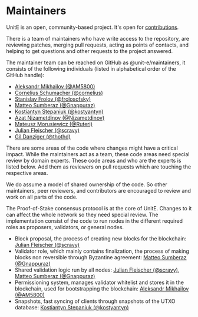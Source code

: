 # Maintainers

UnitE is an open, community-based project. It's open for
[contributions](CONTRIBUTING.md).

There is a team of maintainers who have write access to the repository, are
reviewing patches, merging pull requests, acting as points of contacts, and
helping to get questions and other requests to the project answered.

The maintainer team can be reached on GitHub as @unit-e/maintainers, it consists
of the following individuals (listed in alphabetical order of the GitHub
handle):

* [Aleksandr Mikhailov (@AM5800)](https://github.com/AM5800)
* [Cornelius Schumacher (@cornelius)](https://github.com/cornelius)
* [Stanislav Frolov (@frolosofsky)](https://github.com/frolosofsky)
* [Matteo Sumberaz (@Gnappuraz)](https://github.com/Gnappuraz)
* [Kostiantyn Stepaniuk (@kostyantyn)](https://github.com/kostyantyn)
* [Azat Nizametdinov (@Nizametdinov)](https://github.com/Nizametdinov)
* [Mateusz Morusiewicz (@Ruteri)](https://github.com/Ruteri)
* [Julian Fleischer (@scravy)](https://github.com/scravy)
* [Gil Danziger (@thothd)](https://github.com/thothd)

There are some areas of the code where changes might have a critical impact.
While the maintainers act as a team, these code areas need special review by
domain experts. These code areas and who are the experts is listed below. Add
them as reviewers on pull requests which are touching the respective areas.

We do assume a model of shared ownership of the code. So other maintainers, peer
reviewers, and contributors are encouraged to review and work on all parts of
the code.

The Proof-of-Stake consensus protocol is at the core of UnitE. Changes to it
can affect the whole network so they need special review. The implementation
consist of the code to run nodes in the different required roles as proposers,
validators, or general nodes.

* Block proposal, the process of creating new blocks for the blockchain: [Julian
  Fleischer (@scravy)](https://github.com/scravy)
* Validator role, which mainly contains finalization, the process of making
  blocks non reversible through Byzantine agreement: [Matteo
  Sumberaz (@Gnappuraz)](https://github.com/Gnappuraz)
* Shared validation logic run by all nodes:  [Julian
  Fleischer (@scravy)](https://github.com/scravy),
  [Matteo Sumberaz (@Gnappuraz)](https://github.com/Gnappuraz)
* Permissioning system, manages validator whitelist and stores it in the
  blockchain, used for bootstrapping the blockchain: [Aleksandr
  Mikhailov (@AM5800)](https://github.com/AM5800)
* Snapshots, fast syncing of clients through snapshots of the UTXO database:
  [Kostiantyn Stepaniuk (@kostyantyn)](https://github.com/kostyantyn)
